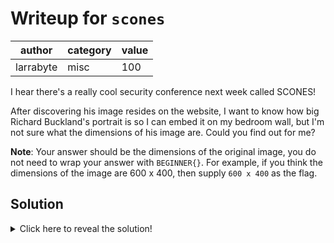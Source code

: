 # Writeup for `scones`

|   author  | category | value |
|-----------|----------|-------|
| larrabyte |   misc   |  100  |

I hear there's a really cool security conference next week called SCONES!

After discovering his image resides on the website, I want to know how big Richard Buckland's portrait is so I can embed it on my bedroom wall, but I'm not sure what the dimensions of his image are. Could you find out for me?

**Note**: Your answer should be the dimensions of the original image, you do not need to wrap your answer with `BEGINNER{}`. For example, if you think the dimensions of the image are 600 x 400, then supply `600 x 400` as the flag.


## Solution

<details>
<summary>Click here to reveal the solution!</summary>

### The Big Idea

Learning how to use browser tools to download and inspect images. There isn't much of a writeup for this one.

### Flag(s)

- `862 x 575`

</details>
